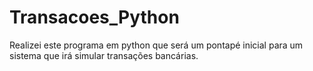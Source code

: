 # Transacoes_Python
Realizei este programa em python que será um pontapé inicial para um sistema que irá simular transações bancárias.
